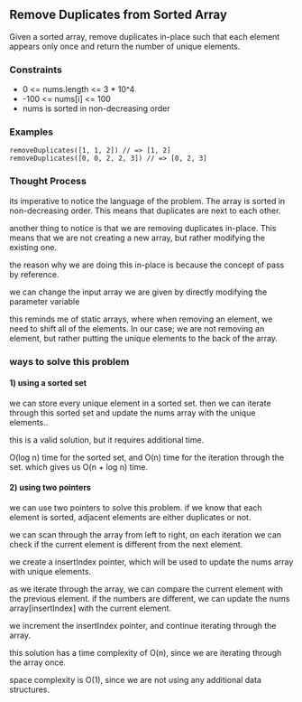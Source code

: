 ## Remove Duplicates from Sorted Array

Given a sorted array, remove duplicates in-place such that each element appears only once and return the number of unique elements.

### Constraints

- 0 <= nums.length <= 3 * 10^4
- -100 <= nums[i] <= 100
- nums is sorted in non-decreasing order

### Examples

```
removeDuplicates([1, 1, 2]) // => [1, 2]
removeDuplicates([0, 0, 2, 2, 3]) // => [0, 2, 3]
```

### Thought Process

its imperative to notice the language of the problem. The array is sorted in non-decreasing order. This means that duplicates are next to each other.

another thing to notice is that we are removing duplicates in-place. This means that we are not creating a new array, but rather modifying the existing one.

the reason why we are doing this in-place is because the concept of pass by reference.
 
we can change the input array we are given  by directly modifying the parameter variable

this reminds me of static arrays, where when removing an element, we need to shift all of the elements. In our case; we are not removing an element, but rather putting the unique elements to the back of the array.

### ways to solve this problem

#### 1) using a sorted set

we can store every unique element in a sorted set. then we can iterate through this sorted set and update the nums array with the unique elements..

this is a valid solution, but it requires additional time.

O(log n) time for the sorted set, and O(n) time for the iteration through the set. which gives us O(n + log n) time.

#### 2) using two pointers

we can use two pointers to solve this problem. if we know that each element is sorted, adjacent elements are either duplicates or not.

we can scan through the array from left to right, on each iteration we can check if the current element is different from the next element.

we create a insertIndex pointer, which will be used to update the nums array with unique elements.

as we iterate through the array, we can compare the current element with the previous element. if the numbers are different, we can update the nums array[insertIndex] with the current element.

we increment the insertIndex pointer, and continue iterating through the array.

this solution has a time complexity of O(n), since we are iterating through the array once.

space complexity is O(1), since we are not using any additional data structures.
